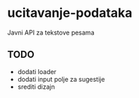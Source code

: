 # ucitavanje-podataka

Javni API za tekstove pesama

## TODO

- dodati loader
- dodati input polje za sugestije
- srediti dizajn
